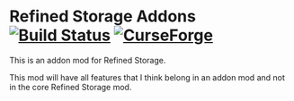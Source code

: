 # Refined Storage Addons [![Build Status](https://ci.refinedmods.com/buildStatus/icon?job=refinedstorageaddons-mc1.15)](https://ci.refinedmods.com/job/refinedstorageaddons-mc1.15/) [![CurseForge](http://cf.way2muchnoise.eu/full_272302_downloads.svg)](http://minecraft.curseforge.com/projects/refined-storage-addons)

This is an addon mod for Refined Storage.

This mod will have all features that I think belong in an addon mod and not in the core Refined Storage mod.
